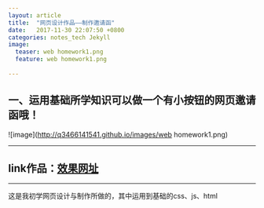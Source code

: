 ```yaml
---
layout: article
title:  "网页设计作品——制作邀请函"
date:   2017-11-30 22:07:50 +0800
categories: notes_tech Jekyll
image:
  teaser: web homework1.png
  feature: web homework1.png
  
---
```


## 一、运用基础所学知识可以做一个有小按钮的网页邀请函哦！
![image](http://q3466141541.github.io/images/web homework1.png)

---

## link作品：<a href="https://q3466141541.github.io/hapipi/ ">效果网址</a>


---

这是我初学网页设计与制作所做的，其中运用到基础的css、js、html


